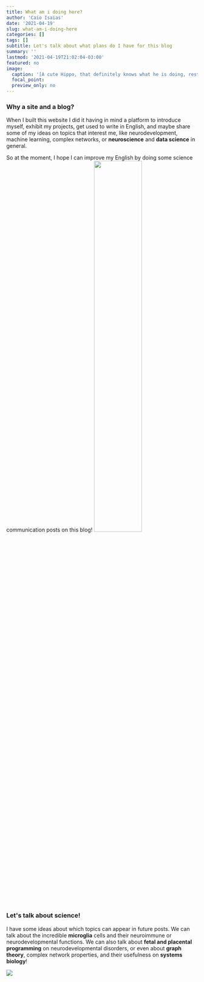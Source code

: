 ```yaml
---
title: What am i doing here?
author: 'Caio Isaias'
date: '2021-04-19'
slug: what-am-i-doing-here
categories: []
tags: []
subtitle: Let's talk about what plans do I have for this blog 
summary: ''
lastmod: '2021-04-19T21:02:04-03:00'
featured: no
image:
  caption: '[A cute Hippo, that definitely knows what he is doing, resting in the hot sun by Tim De Pauw](https://unsplash.com/photos/SBYsc1gsA-M)'
  focal_point: 
  preview_only: no
---
```


### Why a site and a blog?

When I built this website I did it having in mind a platform to introduce myself, exhibit my projects, get used to write in English, and maybe share some of my ideas on topics that interest me, like neurodevelopment, machine learning, complex networks, or **neuroscience** and **data science** in general.

So at the moment, I hope I can improve my English by doing some science communication posts on this blog!
<img src=https://media.giphy.com/media/XIqCQx02E1U9W/giphy.gif width="50%">


### Let's talk about science!

I have some ideas about which topics can appear in future posts. We can talk about the incredible **microglia** cells and their neuroimmune or neurodevelopmental functions. We can also talk about **fetal and placental programming** on neurodevelopmental disorders, or even about **graph theory**, complex network properties, and their usefulness on **systems biology**!

![](https://media.giphy.com/media/l0HlKrB02QY0f1mbm/giphy.gif)


